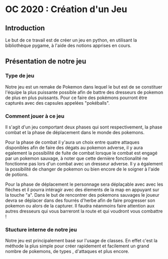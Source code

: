 # OC 2020 : Création d'un Jeu 

## Introduction

Le but de ce travail est de créer un jeu en python, en utilisant la bibliothèque pygame, à l'aide des notions apprises en cours.

## Présentation de notre jeu

### Type de jeu
Notre jeu est un remake de Pokemon dans lequel le but est de se constituer l'équipe la plus puissante possible afin de battre des dresseurs de pokemon de plus en plus puissants. Pour ce faire des pokémons pourront être capturés avec des capsules appelées "pokéballs".

### Comment jouer à ce jeu
Il s'agit d'un jeu comportant deux phases qui sont respectivement, la phase combat et la phase de déplacement dans le monde des pokemons.

Pour la phase de combat il y'aura un choix entre quatre attaques disponibles afin de faire des dégats au pokemon adverse, il y aura egalement la possibilité de fuite de combat lorsque le combat est engagé par un pokemon sauvage, à noter que cette dernière fonctionalité ne fonctionne pas lors d'un combat avec un dresseur adverse. Il y a également la possibilité de changer de pokemon ou bien encore de le soigner à l'aide de potions.

Pour la phase de déplacement le personnage sera déplaçable avec avec les flèches et il pourra intéragir avec des élements de la map en appuyant sur la touche "a". Dans le but de rencontrer des pokemons sauvages le joueur devra se déplacer dans des fourrés d'herbe afin de faire progresser son pokemon ou alors de la capturer. Il faudra néanmoins faire attention aux autres dresseurs qui vous barreront la route et qui voudront vous combattre !


### Stucture interne de notre jeu
Notre jeu est principalement basé sur l'usage de classes. En effet c'est la méthode la plus simple pour créer rapidement et facilement un grand nombre de pokemons, de types , d'attaques et plus encore.
